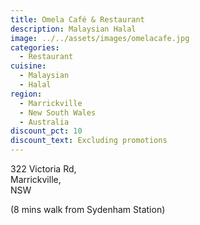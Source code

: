 ```yaml
---
title: Omela Café & Restaurant
description: Malaysian Halal
image: ../../assets/images/omelacafe.jpg
categories:
  - Restaurant
cuisine:
  - Malaysian
  - Halal
region:
  - Marrickville
  - New South Wales
  - Australia
discount_pct: 10
discount_text: Excluding promotions
---
```


322 Victoria Rd,\
Marrickville,\
NSW

(8 mins walk from Sydenham Station)
